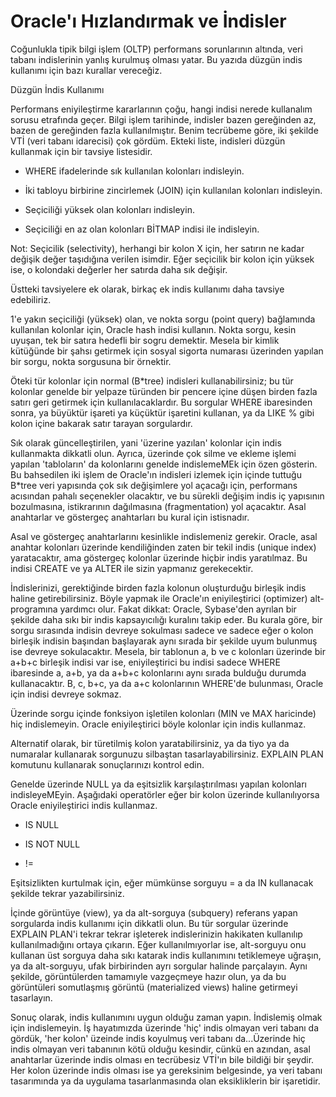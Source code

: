 # Oracle'ı Hızlandırmak ve İndisler

Coğunlukla tipik bilgi işlem (OLTP) performans sorunlarının altında,
veri tabanı indislerinin yanlış kurulmuş olması yatar. Bu yazıda
düzgün indis kullanımı için bazı kurallar vereceğiz.


Düzgün İndis Kullanımı

Performans eniyileştirme kararlarının çoğu, hangi indisi nerede kullanalım sorusu etrafında geçer. Bilgi işlem tarihinde, indisler bazen gereğinden az, bazen de gereğinden fazla kullanılmıştır. Benim tecrübeme göre, iki şekilde VTİ (veri tabanı idarecisi) çok gördüm. Ekteki liste, indisleri düzgün kullanmak için bir tavsiye listesidir.

* WHERE ifadelerinde sık kullanılan kolonları indisleyin.

* İki tabloyu birbirine zincirlemek (JOIN) için kullanılan kolonları indisleyin.

* Seçiciliği yüksek olan kolonları indisleyin.

* Seçiciliği en az olan kolonları BİTMAP indisi ile indisleyin.

Not: Seçicilik (selectivity), herhangi bir kolon X için, her satırın
ne kadar değişik değer taşıdığına verilen isimdir. Eğer seçicilik bir
kolon için yüksek ise, o kolondaki değerler her satırda daha sık
değişir.

Üstteki tavsiyelere ek olarak, birkaç ek indis kullanımı daha tavsiye
edebiliriz.

1'e yakın seçiciliği (yüksek) olan, ve nokta sorgu (point query)
bağlamında kullanılan kolonlar için, Oracle hash indisi
kullanın. Nokta sorgu, kesin uyuşan, tek bir satıra hedefli bir sogru
demektir. Mesela bir kimlik kütüğünde bir şahsı getirmek için sosyal
sigorta numarası üzerinden yapılan bir sorgu, nokta sorgusuna bir
örnektir.

Öteki tür kolonlar için normal (B*tree) indisleri kullanabilirsiniz;
bu tür kolonlar genelde bir yelpaze türünden bir pencere içine düşen
birden fazla satırı geri getirmek için kullanılacaklardır. Bu sorgular
WHERE ibaresinden sonra, ya büyüktür işareti ya küçüktür işaretini
kullanan, ya da LIKE % gibi kolon içine bakarak satır tarayan
sorgulardır.

Sık olarak güncelleştirilen, yani 'üzerine yazılan' kolonlar için
indis kullanmakta dikkatli olun. Ayrıca, üzerinde çok silme ve ekleme
işlemi yapılan 'tabloların' da kolonlarını genelde indislemeMEk için
özen gösterin. Bu bahsedilen iki işlem de Oracle'ın indisleri izlemek
için içinde tuttuğu B*tree veri yapısında çok sık değişimlere yol
açacağı için, performans acısından pahalı seçenekler olacaktır, ve bu
sürekli değişim indis iç yapısının bozulmasına, istikrarının
dağılmasına (fragmentation) yol açacaktır. Asal anahtarlar ve
göstergeç anahtarları bu kural için istisnadır.

Asal ve göstergeç anahtarlarını kesinlikle indislemeniz
gerekir. Oracle, asal anahtar kolonları üzerinde kendiliğinden zaten
bir tekil indis (unique index) yaratacaktır, ama göstergeç kolonlar
üzerinde hiçbir indis yaratılmaz. Bu indisi CREATE ve ya ALTER ile
sizin yapmanız gerekecektir.

İndislerinizi, gerektiğinde birden fazla kolonun oluşturduğu birleşik
indis haline getirebilirsiniz. Böyle yapmak ile Oracle'ın
eniyileştirici (optimizer) alt-programına yardımcı olur. Fakat dikkat:
Oracle, Sybase'den ayrılan bir şekilde daha sıkı bir indis
kapsayıcılığı kuralını takip eder. Bu kurala göre, bir sorgu sırasında
indisin devreye sokulması sadece ve sadece eğer o kolon birleşik
indisin başından başlayarak aynı sırada bir şekilde uyum bulunmuş ise
devreye sokulacaktır. Mesela, bir tablonun a, b ve c kolonları
üzerinde bir a+b+c birleşik indisi var ise, eniyileştirici bu indisi
sadece WHERE ibaresinde a, a+b, ya da a+b+c kolonlarını aynı sırada
bulduğu durumda kullanacaktır. B, c, b+c, ya da a+c kolonlarının
WHERE'de bulunması, Oracle için indisi devreye sokmaz.

Üzerinde sorgu içinde fonksiyon işletilen kolonları (MIN ve MAX
haricinde) hiç indislemeyin. Oracle eniyileştirici böyle kolonlar için
indis kullanmaz.

Alternatif olarak, bir türetilmiş kolon yaratabilirsiniz, ya da tiyo
ya da numaralar kullanarak sorgunuzu silbaştan
tasarlayabilirsiniz. EXPLAIN PLAN komutunu kullanarak sonuçlarınızı
kontrol edin.

Genelde üzerinde NULL ya da eşitsizlik karşılaştırılması yapılan
kolonları indisleyeMEyin. Aşağıdaki operatörler eğer bir kolon
üzerinde kullanılıyorsa Oracle eniyileştirici indis kullanmaz.


* IS NULL

* IS NOT NULL

* !=

Eşitsizlikten kurtulmak için, eğer mümkünse sorguyu = a da IN
kullanacak şekilde tekrar yazabilirsiniz.

İçinde görüntüye (view), ya da alt-sorguya (subquery) referans yapan
sorgularda indis kullanımı için dikkatli olun. Bu tür sorgular
üzerinde EXPLAIN PLAN'i tekrar tekrar işleterek indislerinizin
hakikaten kullanılıp kullanılmadığını ortaya çıkarın. Eğer
kullanılmıyorlar ise, alt-sorguyu onu kullanan üst sorguya daha sıkı
katarak indis kullanımını tetiklemeye uğraşın, ya da alt-sorguyu, ufak
birbirinden ayrı sorgular halinde parçalayın. Aynı şekilde,
görüntülerden tamamıyle vazgeçmeye hazır olun, ya da bu görüntüleri
somutlaşmış görüntü (materialized views) haline getirmeyi tasarlayın.

Sonuç olarak, indis kullanımını uygun olduğu zaman yapın. İndislemiş
olmak için indislemeyin. İş hayatımızda üzerinde 'hiç' indis olmayan
veri tabanı da gördük, 'her kolon' üzeinde indis koyulmuş veri tabanı
da...Üzerinde hiç indis olmayan veri tabanının kötü olduğu kesindir,
cünkü en azından, asal anahtarlar üzerinde indis olması en tecrübesiz
VTİ'ın bile bildiği bir şeydir. Her kolon üzerinde indis olması ise ya
gereksinim belgesinde, ya veri tabanı tasarımında ya da uygulama
tasarlanmasında olan eksikliklerin bir işaretidir.





